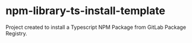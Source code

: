 # npm-library-ts-install-template

Project created to install a Typescript NPM Package from GitLab Package Registry.
